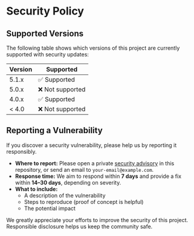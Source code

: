 # Security Policy

## Supported Versions

The following table shows which versions of this project are currently supported with security updates:

| Version | Supported          |
| ------- | ------------------ |
| 5.1.x   | ✅ Supported       |
| 5.0.x   | ❌ Not supported   |
| 4.0.x   | ✅ Supported       |
| < 4.0   | ❌ Not supported   |

## Reporting a Vulnerability

If you discover a security vulnerability, please help us by reporting it responsibly.

- **Where to report:** Please open a private [security advisory](https://docs.github.com/en/code-security/security-advisories) in this repository, or send an email to `your-email@example.com`.
- **Response time:** We aim to respond within **7 days** and provide a fix within **14–30 days**, depending on severity.
- **What to include:**  
  - A description of the vulnerability  
  - Steps to reproduce (proof of concept is helpful)  
  - The potential impact  

We greatly appreciate your efforts to improve the security of this project. Responsible disclosure helps us keep the community safe.
